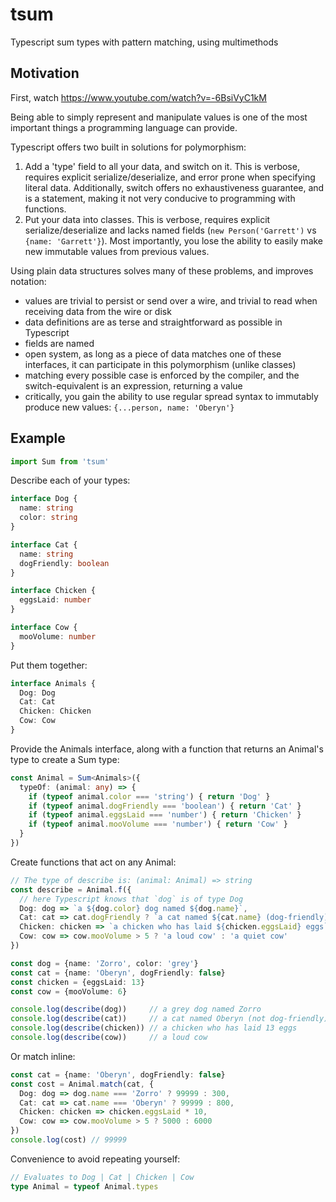 # tsum
Typescript sum types with pattern matching, using multimethods

## Motivation

First, watch https://www.youtube.com/watch?v=-6BsiVyC1kM

Being able to simply represent and manipulate values is one of the most important things a programming language can provide.

Typescript offers two built in solutions for polymorphism:
1. Add a 'type' field to all your data, and switch on it.  This is verbose, requires explicit serialize/deserialize, and error prone when specifying literal data.  Additionally, switch offers no exhaustiveness guarantee, and is a statement, making it not very conducive to programming with functions.
2. Put your data into classes.  This is verbose, requires explicit serialize/deserialize and lacks named fields (`new Person('Garrett')` vs `{name: 'Garrett'}`).  Most importantly, you lose the ability to easily make new immutable values from previous values.

Using plain data structures solves many of these problems, and improves notation:
- values are trivial to persist or send over a wire, and trivial to read when receiving data from the wire or disk
- data definitions are as terse and straightforward as possible in Typescript
- fields are named
- open system, as long as a piece of data matches one of these interfaces, it can participate in this polymorphism (unlike classes)
- matching every possible case is enforced by the compiler, and the switch-equivalent is an expression, returning a value
- critically, you gain the ability to use regular spread syntax to immutably produce new values: `{...person, name: 'Oberyn'}`

## Example
```ts
import Sum from 'tsum'
```


Describe each of your types:
```ts
interface Dog {
  name: string
  color: string
}

interface Cat {
  name: string 
  dogFriendly: boolean
}

interface Chicken {
  eggsLaid: number
}

interface Cow {
  mooVolume: number
}
```

Put them together:
```ts
interface Animals {
  Dog: Dog
  Cat: Cat
  Chicken: Chicken
  Cow: Cow
}
```

Provide the Animals interface, along with a function that returns an Animal's type to create a Sum type:
```ts
const Animal = Sum<Animals>({
  typeOf: (animal: any) => {
    if (typeof animal.color === 'string') { return 'Dog' }
    if (typeof animal.dogFriendly === 'boolean') { return 'Cat' }
    if (typeof animal.eggsLaid === 'number') { return 'Chicken' }
    if (typeof animal.mooVolume === 'number') { return 'Cow' }
  }
})
```


Create functions that act on any Animal:
```ts
// The type of describe is: (animal: Animal) => string
const describe = Animal.f({
  // here Typescript knows that `dog` is of type Dog
  Dog: dog => `a ${dog.color} dog named ${dog.name}`,
  Cat: cat => cat.dogFriendly ? `a cat named ${cat.name} (dog-friendly)` : `a cat named ${cat.name} (not dog-friendly)`,
  Chicken: chicken => `a chicken who has laid ${chicken.eggsLaid} eggs`,
  Cow: cow => cow.mooVolume > 5 ? 'a loud cow' : 'a quiet cow'
})

const dog = {name: 'Zorro', color: 'grey'}
const cat = {name: 'Oberyn', dogFriendly: false}
const chicken = {eggsLaid: 13}
const cow = {mooVolume: 6}

console.log(describe(dog))     // a grey dog named Zorro
console.log(describe(cat))     // a cat named Oberyn (not dog-friendly)
console.log(describe(chicken)) // a chicken who has laid 13 eggs
console.log(describe(cow))     // a loud cow
```

Or match inline:
```ts
const cat = {name: 'Oberyn', dogFriendly: false}
const cost = Animal.match(cat, {
  Dog: dog => dog.name === 'Zorro' ? 99999 : 300,
  Cat: cat => cat.name === 'Oberyn' ? 99999 : 800,
  Chicken: chicken => chicken.eggsLaid * 10,
  Cow: cow => cow.mooVolume > 5 ? 5000 : 6000
})
console.log(cost) // 99999
```

Convenience to avoid repeating yourself:
```ts
// Evaluates to Dog | Cat | Chicken | Cow
type Animal = typeof Animal.types
```
